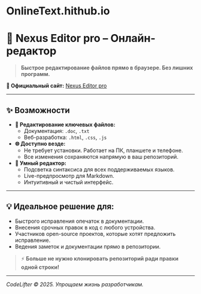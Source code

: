# OnlineText.hithub.io
# 🚀 Nexus Editor pro – Онлайн-редактор 

> **Быстрое редактирование файлов прямо в браузере. Без лишних программ.**

**🔗 Официальный сайт:** [Nexus Editor pro](https://yukiet8.github.io/OnlineText.hithub.io/)

---

## ✨ Возможности

*   **📝 Редактирование ключевых файлов:**
    *   Документация: `.doc`, `.txt`
    *   Веб-разработка: `.html`, `.css`, `.js`
*   **🌐 Доступно везде:**
    *   Не требует установки. Работает на ПК, планшете и телефоне.
    *   Все изменения сохраняются напрямую в ваш репозиторий.
*   **🎨 Умный редактор:**
    *   Подсветка синтаксиса для всех поддерживаемых языков.
    *   Live-предпросмотр для Markdown.
    *   Интуитивный и чистый интерфейс.
---

## 💡 Идеальное решение для:

*   Быстрого исправления опечаток в документации.
*   Внесения срочных правок в код с любого устройства.
*   Участников open-source проектов, которые хотят предложить исправление.
*   Ведения заметок и документации прямо в репозитории.

> ⚡ **Больше не нужно клонировать репозиторий ради правки одной строки!**

---

*CodeLifter © 2025. Упрощаем жизнь разработчикам.*
